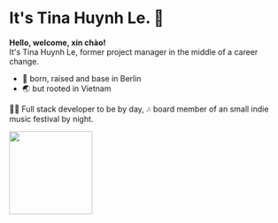 # It's Tina Huynh Le. 🙂

**Hello, welcome, xin chào!**  
It's Tina Huynh Le, former project manager in the middle of a career change.   
- 📍 born, raised and base in Berlin
-  🌏 but rooted in Vietnam
  
🧑‍💻 Full stack developer to be by day, 🎶 board member of an small indie music festival by night.  
  
<img src="giphyboth.gif" width="150">
